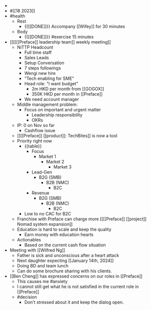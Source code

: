- 
- #[[18 2023]]
- #health
    - Rest
        - {{[[DONE]]}}  Accompany [[Wifey]] for 30 minutes
    - Body
        - {{[[DONE]]}}  #exercise 15 minutes
- [[[[[[Preface]] leadership team]] weekly meeting]]
    - NiTTP Headcount
        - Full time staff
        - Sales Leads
        - Setup Conversation
        - 7 steps followings
        - Wengi new hire
        - "Tech enabling for SME"
        - Head role: "I want budget"
            - 2m HKD per month from [[GOGOX]]
            - 350K HKD per month in [[Preface]]
        - We need account manager
    - Middle management problem:
        - Focus on important and urgent matter
            - Leadership responsibility
            - OKRs
    - IP: 0 on Nov so far
        - Cashflow issue
    - [[[[Preface]] [[product]]: TechBites]] is now a tool
    - Priority right now
        - {{table}}
            - Focus
                - Market 1
                    - Market 2
                        - Market 3
            - Lead-Gen
                - B2G (SMB)
                    - B2B (NMC)
                        - B2C
            - Revenue
                - B2G (SMB)
                    - B2B (NMC)
                        - B2C
        - Low to no CAC for B2C
    - Franchise with Preface can charge more [[[[Preface]] [[project]] Nomad system expansion]]
    - Education is hard to scale and keep the quality
        - Earn money with education hearts
    - Actionables
        - Based on the current cash flow situation
- Meeting with [[Wilfred Ng]]
    - Father is sick and unconscious after a heart attack
    - Next daughter expecting [[January 14th, 2024]]
    - Doing BD and team lunch
    - Can do some brochure sharing with his clients.
- [[Ben Cheng]] has expressed concerns on our roles in [[Preface]]
    - This causes me #anxiety
    - I cannot still get what he is not satisfied in the current role in [[Preface]]
    - #decision
        - Don't stressed about it and keep the dialog open.
